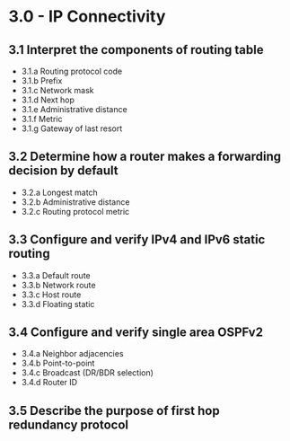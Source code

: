 # 3.0 - IP Connectivity

## 3.1 Interpret the components of routing table
* 3.1.a Routing protocol code
* 3.1.b Prefix
* 3.1.c Network mask
* 3.1.d Next hop
* 3.1.e Administrative distance
* 3.1.f Metric
* 3.1.g Gateway of last resort

## 3.2 Determine how a router makes a forwarding decision by default
* 3.2.a Longest match
* 3.2.b Administrative distance
* 3.2.c Routing protocol metric

## 3.3 Configure and verify IPv4 and IPv6 static routing
* 3.3.a Default route
* 3.3.b Network route
* 3.3.c Host route
* 3.3.d Floating static

## 3.4 Configure and verify single area OSPFv2
* 3.4.a Neighbor adjacencies
* 3.4.b Point-to-point
* 3.4.c Broadcast (DR/BDR selection)
* 3.4.d Router ID

## 3.5 Describe the purpose of first hop redundancy protocol
